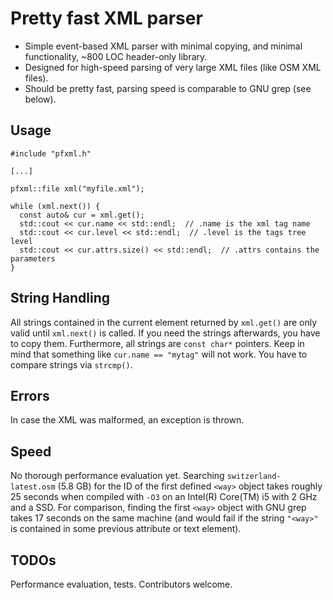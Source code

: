 # Pretty fast XML parser

* Simple event-based XML parser with minimal copying, and minimal functionality, ~800 LOC header-only library.
* Designed for high-speed parsing of very large XML files (like OSM XML files).
* Should be pretty fast, parsing speed is comparable to GNU grep (see below).

## Usage

```
#include "pfxml.h"

[...]

pfxml::file xml("myfile.xml");

while (xml.next()) {
  const auto& cur = xml.get();
  std::cout << cur.name << std::endl;  // .name is the xml tag name
  std::cout << cur.level << std::endl;  // .level is the tags tree level
  std::cout << cur.attrs.size() << std::endl;  // .attrs contains the parameters
}
```

## String Handling

All strings contained in the current element returned by `xml.get()` are only valid until `xml.next()` is called. If you need the strings afterwards, you have to copy them. Furthermore, all strings are `const char*` pointers. Keep in mind that something like `cur.name == "mytag"` will not work. You have to compare strings via `strcmp()`.

## Errors

In case the XML was malformed, an exception is thrown.

## Speed

No thorough performance evaluation yet. Searching `switzerland-latest.osm` (5.8 GB) for the ID of the first defined `<way>` object takes roughly 25 seconds when compiled with `-O3` on an Intel(R) Core(TM) i5 with 2 GHz and a SSD. For comparison, finding the first `<way>` object with GNU grep takes 17 seconds on the same machine (and would fail if the string `"<way>"` is contained in some previous attribute or text element).

## TODOs

Performance evaluation, tests. Contributors welcome.
